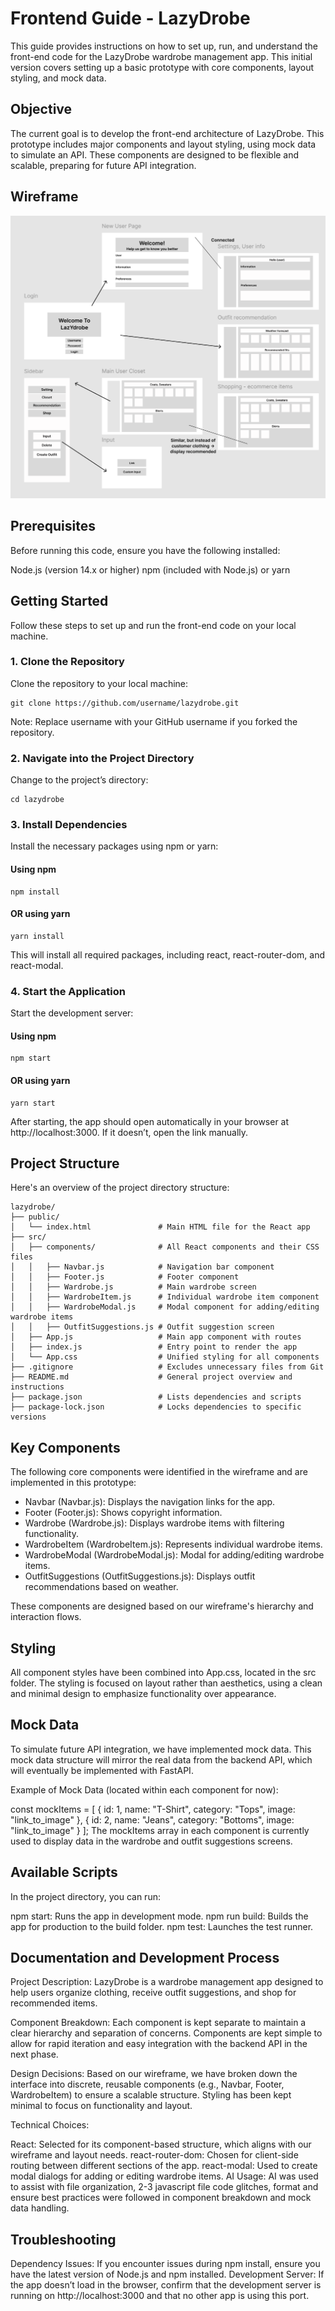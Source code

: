 # Frontend Guide - LazyDrobe
This guide provides instructions on how to set up, run, and understand the front-end code for the LazyDrobe wardrobe management app. This initial version covers setting up a basic prototype with core components, layout styling, and mock data.

## Objective
The current goal is to develop the front-end architecture of LazyDrobe. This prototype includes major components and layout styling, using mock data to simulate an API. These components are designed to be flexible and scalable, preparing for future API integration.

## Wireframe

![LazYdrobe Wireframe](wireframe.png)

## Prerequisites
Before running this code, ensure you have the following installed:

Node.js (version 14.x or higher)
npm (included with Node.js) or yarn

## Getting Started
Follow these steps to set up and run the front-end code on your local machine.

### 1. Clone the Repository
Clone the repository to your local machine:

```
git clone https://github.com/username/lazydrobe.git
```
Note: Replace username with your GitHub username if you forked the repository.

### 2. Navigate into the Project Directory
Change to the project’s directory:
```
cd lazydrobe
```
### 3. Install Dependencies
Install the necessary packages using npm or yarn:


#### Using npm
```
npm install
```

#### OR using yarn
```
yarn install
```
This will install all required packages, including react, react-router-dom, and react-modal.

### 4. Start the Application
Start the development server:

#### Using npm
```
npm start
```

#### OR using yarn
```
yarn start
```
After starting, the app should open automatically in your browser at http://localhost:3000. If it doesn’t, open the link manually.

## Project Structure
Here's an overview of the project directory structure:

```
lazydrobe/
├── public/
│   └── index.html               # Main HTML file for the React app
├── src/
│   ├── components/              # All React components and their CSS files
│   │   ├── Navbar.js            # Navigation bar component
│   │   ├── Footer.js            # Footer component
│   │   ├── Wardrobe.js          # Main wardrobe screen
│   │   ├── WardrobeItem.js      # Individual wardrobe item component
│   │   ├── WardrobeModal.js     # Modal component for adding/editing wardrobe items
│   │   ├── OutfitSuggestions.js # Outfit suggestion screen
│   ├── App.js                   # Main app component with routes
│   ├── index.js                 # Entry point to render the app
│   └── App.css                  # Unified styling for all components
├── .gitignore                   # Excludes unnecessary files from Git
├── README.md                    # General project overview and instructions
├── package.json                 # Lists dependencies and scripts
├── package-lock.json            # Locks dependencies to specific versions
```
## Key Components
The following core components were identified in the wireframe and are implemented in this prototype:

 - Navbar (Navbar.js): Displays the navigation links for the app.  
 - Footer (Footer.js): Shows copyright information.  
 - Wardrobe (Wardrobe.js): Displays wardrobe items with filtering functionality.  
 - WardrobeItem (WardrobeItem.js): Represents individual wardrobe items.  
 - WardrobeModal (WardrobeModal.js): Modal for adding/editing wardrobe items.  
 - OutfitSuggestions (OutfitSuggestions.js): Displays outfit recommendations based on weather.  

These components are designed based on our wireframe's hierarchy and interaction flows.  

## Styling
All component styles have been combined into App.css, located in the src folder. The styling is focused on layout rather than aesthetics, using a clean and minimal design to emphasize functionality over appearance.

## Mock Data
To simulate future API integration, we have implemented mock data. This mock data structure will mirror the real data from the backend API, which will eventually be implemented with FastAPI.

Example of Mock Data (located within each component for now):


const mockItems = [
  { id: 1, name: "T-Shirt", category: "Tops", image: "link_to_image" },
  { id: 2, name: "Jeans", category: "Bottoms", image: "link_to_image" }
];
The mockItems array in each component is currently used to display data in the wardrobe and outfit suggestions screens.

## Available Scripts
In the project directory, you can run:

npm start: Runs the app in development mode.
npm run build: Builds the app for production to the build folder.
npm test: Launches the test runner.

## Documentation and Development Process
Project Description: LazyDrobe is a wardrobe management app designed to help users organize clothing, receive outfit suggestions, and shop for recommended items.

Component Breakdown: Each component is kept separate to maintain a clear hierarchy and separation of concerns. Components are kept simple to allow for rapid iteration and easy integration with the backend API in the next phase.

Design Decisions: Based on our wireframe, we have broken down the interface into discrete, reusable components (e.g., Navbar, Footer, WardrobeItem) to ensure a scalable structure. Styling has been kept minimal to focus on functionality and layout.

Technical Choices:

React: Selected for its component-based structure, which aligns with our wireframe and layout needs.
react-router-dom: Chosen for client-side routing between different sections of the app.
react-modal: Used to create modal dialogs for adding or editing wardrobe items.
AI Usage: AI was used to assist with file organization, 2-3 javascript file code glitches, format and ensure best practices were followed in component breakdown and mock data handling.

## Troubleshooting
Dependency Issues: If you encounter issues during npm install, ensure you have the latest version of Node.js and npm installed.
Development Server: If the app doesn’t load in the browser, confirm that the development server is running on http://localhost:3000 and that no other app is using this port.
